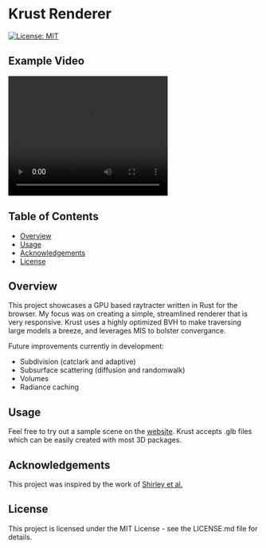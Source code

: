 # Krust Renderer
[![License: MIT](https://img.shields.io/badge/License-MIT-yellow.svg)](LICENSE.md)
## Example Video
<video width="320" height="240" controls>
  <source src="assets/gpu-renderer.webm" type="video/webm">
  Your browser does not support the video tag.
</video>


## Table of Contents
- [Overview](#overview)
- [Usage](#usage)
- [Acknowledgements](#acknowledgements)
- [License](#license)


## Overview <a name="overview"></a>
This project showcases a GPU based raytracter written in Rust for the browser. My focus was on creating a simple, streamlined renderer that is very responsive. Krust uses a highly optimized BVH to make traversing large models a breeze, and leverages MIS to bolster convergance. 

Future improvements currently in development:
- Subdivision (catclark and adaptive)
- Subsurface scattering (diffusion and randomwalk)
- Volumes
- Radiance caching


## Usage <a name="usage"></a>
Feel free to try out a sample scene on the [website](https://krust-gpu.web.app/).
Krust accepts .glb files which can be easily created with most 3D packages.



## Acknowledgements <a name="acknowledgements"></a>
This project was inspired by the work of [Shirley et al.](https://raytracing.github.io/)


## License <a name="license"></a>
This project is licensed under the MIT License - see the LICENSE.md file for details.
